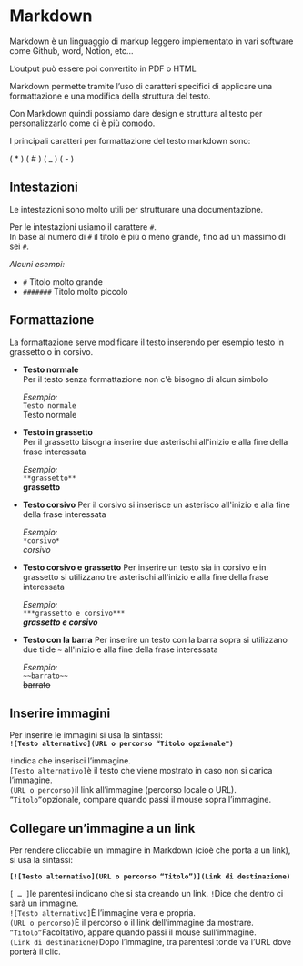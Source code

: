 # Markdown

Markdown è un linguaggio di markup leggero implementato in vari software come Github, word, Notion, etc…

L’output può essere poi convertito in PDF o HTML

Markdown permette tramite l’uso di caratteri specifici di applicare una formattazione e una modifica della struttura del testo.

Con Markdown quindi possiamo dare design e struttura al testo per personalizzarlo come ci è più comodo.

I principali caratteri per formattazione del testo markdown sono:

( * ) ( # ) ( _ ) ( - )


## Intestazioni
Le intestazioni sono molto utili per strutturare una documentazione.  

Per le intestazioni usiamo il carattere `#`.  
In base al numero di `#` il titolo è più o meno grande, fino ad un massimo di sei `#`.    

*Alcuni esempi:*
- `#` Titolo molto grande
- `#######` Titolo molto piccolo

## Formattazione  
La formattazione serve modificare il testo inserendo per esempio testo in grassetto o in corsivo.  
- **Testo normale**  
  Per il testo senza formattazione non c'è bisogno di alcun simbolo  
  
  *Esempio:*  
  `Testo normale`  
  Testo normale
- **Testo in grassetto**  
  Per il grassetto bisogna inserire due asterischi all'inizio e alla fine della frase interessata

  *Esempio:*  
  `**grassetto**`  
  **grassetto**
- **Testo corsivo**
  Per il corsivo si inserisce un asterisco all'inizio e alla fine della frase interessata

  *Esempio:*  
  `*corsivo*`    
  *corsivo*  
- **Testo corsivo e grassetto**
  Per inserire un testo sia in corsivo e in grassetto si utilizzano tre asterischi all'inizio e alla fine della frase interessata

  *Esempio:*  
  `***grassetto e corsivo***`  
  ***grassetto e corsivo***  
- **Testo con la barra**
  Per inserire un testo con la barra sopra si utilizzano due tilde `~` all'inizio e alla fine della frase interessata

  *Esempio:*  
  `~~barrato~~`  
  ~~barrato~~

## Inserire immagini

Per inserire le immagini si usa la sintassi:  
__`![Testo alternativo](URL o percorso “Titolo opzionale")`__

`!`indica che inserisci l’immagine.  
`[Testo alternativo]`è il testo che viene mostrato in caso non si carica l’immagine.  
`(URL o percorso)`il link all’immagine (percorso locale o URL).  
`”Titolo”`opzionale, compare quando passi il mouse sopra l’immagine.  

## Collegare un’immagine a un link

Per rendere cliccabile un immagine in Markdown (cioè che porta a un link), si usa la sintassi:  

__`[![Testo alternativo](URL o percorso “Titolo”)](Link di destinazione)`__

`[ … ]`le parentesi indicano che si sta creando un link.
`!`Dice che dentro ci sarà un immagine.  
`![Testo alternativo]`È l’immagine vera e propria.  
`(URL o percorso)`È il percorso o il link dell’immagine da mostrare.  
`”Titolo”`Facoltativo, appare quando passi il mouse sull’immagine.  
`(Link di destinazione)`Dopo l’immagine, tra parentesi tonde va l’URL dove porterà il clic.  
  
